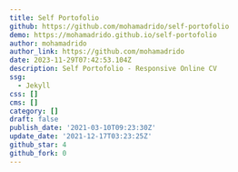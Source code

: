 ```yaml
---
title: Self Portofolio
github: https://github.com/mohamadrido/self-portofolio
demo: https://mohamadrido.github.io/self-portofolio
author: mohamadrido
author_link: https://github.com/mohamadrido
date: 2023-11-29T07:42:53.104Z
description: Self Portofolio - Responsive Online CV
ssg:
  - Jekyll
css: []
cms: []
category: []
draft: false
publish_date: '2021-03-10T09:23:30Z'
update_date: '2021-12-17T03:23:25Z'
github_star: 4
github_fork: 0
---
```

